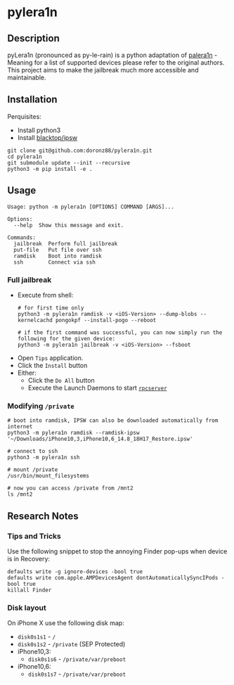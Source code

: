 # pylera1n

## Description

pyLera1n (pronounced as py-le-rain) is a python adaptation of [palera1n](https://github.com/palera1n/palera1n) - Meaning
for a list of supported devices please refer to the original authors. This project aims to make the jailbreak much more
accessible and maintainable.

## Installation

Perquisites:

- Install python3
- Install [blacktop/ipsw](https://github.com/blacktop/ipsw)

```shell
git clone git@github.com:doronz88/pylera1n.git
cd pylera1n
git submodule update --init --recursive
python3 -m pip install -e .
```

## Usage

```
Usage: python -m pylera1n [OPTIONS] COMMAND [ARGS]...

Options:
  --help  Show this message and exit.

Commands:
  jailbreak  Perform full jailbreak
  put-file   Put file over ssh
  ramdisk    Boot into ramdisk
  ssh        Connect via ssh
```

### Full jailbreak

- Execute from shell:
    ```shell
    # for first time only
    python3 -m pylera1n ramdisk -v <iOS-Version> --dump-blobs --kernelcachd pongokpf --install-pogo --reboot
  
    # if the first command was successful, you can now simply run the following for the given device:
    python3 -m pylera1n jailbreak -v <iOS-Version> --fsboot
    ```
- Open `Tips` application.
- Click the `Install` button
- Either:
    - Click the `Do All` button
    - Execute the Launch Daemons to start [`rpcserver`](https://github.com/doronz88/rpc-project)

### Modifying `/private`

```shell
# boot into ramdisk, IPSW can also be downloaded automatically from internet
python3 -m pylera1n ramdisk --ramdisk-ipsw '~/Downloads/iPhone10,3,iPhone10,6_14.8_18H17_Restore.ipsw'

# connect to ssh
python3 -m pylera1n ssh

# mount /private
/usr/bin/mount_filesystems

# now you can access /private from /mnt2
ls /mnt2
```

## Research Notes

### Tips and Tricks

Use the following snippet to stop the annoying Finder pop-ups when device is in Recovery:

```shell
defaults write -g ignore-devices -bool true
defaults write com.apple.AMPDevicesAgent dontAutomaticallySyncIPods -bool true
killall Finder
```

### Disk layout

On iPhone X use the following disk map:

- `disk0s1s1` - `/`
- `disk0s1s2` - `/private` (SEP Protected)
- iPhone10,3:
    - `disk0s1s6` - `/private/var/preboot`
- iPhone10,6:
    - `disk0s1s7` - `/private/var/preboot`

